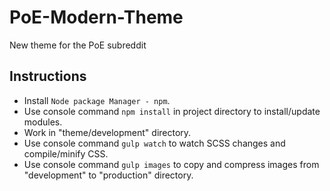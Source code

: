 # PoE-Modern-Theme
New theme for the PoE subreddit

## Instructions 

- Install `Node package Manager - npm`.
- Use console command `npm install` in project directory to install/update modules.
- Work in "theme/development" directory.
- Use console command `gulp watch` to watch SCSS changes and compile/minify CSS.
- Use console command `gulp images` to copy and compress images from "development" to "production" directory. 
